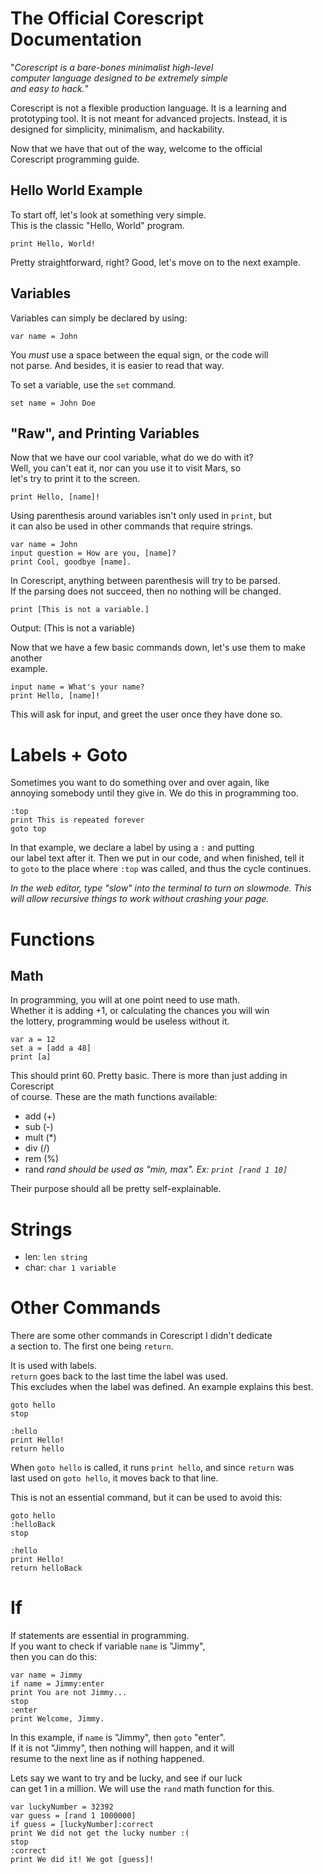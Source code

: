 # The Official Corescript Documentation
"*Corescript is a bare-bones minimalist high-level  
computer language designed to be extremely simple   
and easy to hack.*"

Corescript is not a flexible production language. It is a learning and  
prototyping tool. It is not meant for advanced projects. Instead, it is  
designed for simplicity, minimalism, and hackability.

Now that we have that out of the way, welcome to the official  
Corescript programming guide.

## Hello World Example
To start off, let's look at something very simple.  
This is the classic "Hello, World" program.
```
print Hello, World!
```

Pretty straightforward, right? Good, let's move on to the next example.

## Variables
Variables can simply be declared by using:
```
var name = John
```

You *must* use a space between the equal sign, or the code will  
not parse. And besides, it is easier to read that way.

To set a variable, use the `set` command.
```
set name = John Doe
```

## "Raw", and Printing Variables
Now that we have our cool variable, what do we do with it?  
Well, you can't eat it, nor can you use it to visit Mars, so  
let's try to print it to the screen.
```
print Hello, [name]!
```

Using parenthesis around variables isn't only used in `print`, but  
it can also be used in other commands that require strings.
```
var name = John
input question = How are you, [name]?
print Cool, goodbye [name].
```

In Corescript, anything between parenthesis will try to be parsed.  
If the parsing does not succeed, then no nothing will be changed.
```
print [This is not a variable.]
```
Output: (This is not a variable)

Now that we have a few basic commands down, let's use them to make another  
example.
```
input name = What's your name?
print Hello, [name]!
```
This will ask for input, and greet the user once they have done so.

# Labels + Goto
Sometimes you want to do something over and over again, like  
annoying somebody until they give in. We do this in programming too.  
```
:top
print This is repeated forever
goto top
```

In that example, we declare a label by using a `:` and putting  
our label text after it. Then we put in our code, and when finished, tell it  
to `goto` to the place where `:top` was called, and thus the cycle continues.

*In the web editor, type "slow" into the terminal to turn on slowmode. This  
will allow recursive things to work without crashing your page.*

# Functions
## Math
In programming, you will at one point need to use math.  
Whether it is adding +1, or calculating the chances you will win  
the lottery, programming would be useless without it.
```
var a = 12
set a = [add a 48]
print [a]
```
This should print 60. Pretty basic. There is more than just adding in Corescript  
of course. These are the math functions available:
* add (+)
* sub (-)
* mult (*)
* div (/)
* rem (%)
* rand
*rand should be used as "min, max". Ex: `print [rand 1 10]`*

Their purpose should all be pretty self-explainable.
# Strings
* len: `len string`
* char: `char 1 variable`

# Other Commands
There are some other commands in Corescript I didn't dedicate  
a section to. The first one being `return`.

It is used with labels.  
`return` goes back to the last time the label was used.  
This excludes when the label was defined. An example explains this best.  
```
goto hello
stop

:hello
print Hello!
return hello
```
When `goto hello` is called, it runs `print hello`, and since `return` was  
last used on `goto hello`, it moves back to that line.  

This is not an essential command, but it can be used to avoid this:
```
goto hello
:helloBack
stop

:hello
print Hello!
return helloBack
```

# If
If statements are essential in programming.  
If you want to check if variable `name` is "Jimmy",  
then you can do this:
```
var name = Jimmy
if name = Jimmy:enter
print You are not Jimmy...
stop
:enter
print Welcome, Jimmy.
```
In this example, if `name` is "Jimmy", then `goto` "enter".  
If it is not "Jimmy", then nothing will happen, and it will  
resume to the next line as if nothing happened.

Lets say we want to try and be lucky, and see if our luck  
can get 1 in a million. We will use the `rand` math function for this.
```
var luckyNumber = 32392
var guess = [rand 1 1000000]
if guess = [luckyNumber]:correct
print We did not get the lucky number :(
stop
:correct
print We did it! We got [guess]!
```
